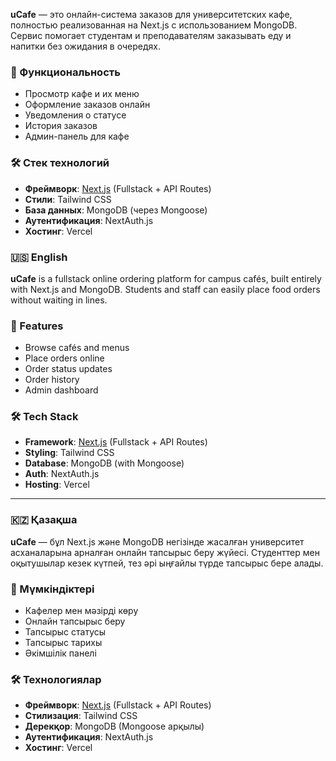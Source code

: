 **uCafe** — это онлайн-система заказов для университетских кафе, полностью реализованная на Next.js с использованием MongoDB. Сервис помогает студентам и преподавателям заказывать еду и напитки без ожидания в очередях.

### 🚀 Функциональность
- Просмотр кафе и их меню  
- Оформление заказов онлайн  
- Уведомления о статусе  
- История заказов  
- Админ-панель для кафе  

### 🛠️ Стек технологий
- **Фреймворк**: [Next.js](https://nextjs.org) (Fullstack + API Routes)  
- **Стили**: Tailwind CSS  
- **База данных**: MongoDB (через Mongoose)  
- **Аутентификация**: NextAuth.js  
- **Хостинг**: Vercel 

### 🇺🇸 English

**uCafe** is a fullstack online ordering platform for campus cafés, built entirely with Next.js and MongoDB. Students and staff can easily place food orders without waiting in lines.

### 🚀 Features
- Browse cafés and menus  
- Place orders online  
- Order status updates  
- Order history  
- Admin dashboard  

### 🛠️ Tech Stack
- **Framework**: [Next.js](https://nextjs.org) (Fullstack + API Routes)  
- **Styling**: Tailwind CSS  
- **Database**: MongoDB (with Mongoose)  
- **Auth**: NextAuth.js  
- **Hosting**: Vercel

---

### 🇰🇿 Қазақша

**uCafe** — бұл Next.js және MongoDB негізінде жасалған университет асханаларына арналған онлайн тапсырыс беру жүйесі. Студенттер мен оқытушылар кезек күтпей, тез әрі ыңғайлы түрде тапсырыс бере алады.

### 🚀 Мүмкіндіктері
- Кафелер мен мәзірді көру  
- Онлайн тапсырыс беру  
- Тапсырыс статусы  
- Тапсырыс тарихы  
- Әкімшілік панелі  

### 🛠️ Технологиялар
- **Фреймворк**: [Next.js](https://nextjs.org) (Fullstack + API Routes)  
- **Стилизация**: Tailwind CSS  
- **Дерекқор**: MongoDB (Mongoose арқылы)  
- **Аутентификация**: NextAuth.js  
- **Хостинг**: Vercel
